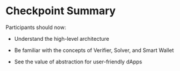 # Checkpoint Summary

Participants should now:

- Understand the high-level architecture

- Be familiar with the concepts of Verifier, Solver, and Smart Wallet

- See the value of abstraction for user-friendly dApps